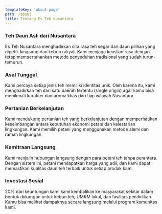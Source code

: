 ```yaml
---
templateKey: 'about-page'
path: /about
title: Tentang Es Teh Nusantara
---
```


### Teh Daun Asli dari Nusantara  
Es Teh Nusantara menghadirkan cita rasa teh segar dari daun pilihan yang dipetik langsung dari kebun rakyat. Kami menjaga keaslian rasa dengan tetap mempertahankan metode penyeduhan tradisional yang sudah turun-temurun.

### Asal Tunggal  
Kami percaya setiap jenis teh memiliki identitas unik. Oleh karena itu, kami menghadirkan teh dari satu daerah tertentu (single origin) agar kamu bisa menikmati karakter dan aroma khas dari tiap wilayah Nusantara.

### Pertanian Berkelanjutan  
Kami mendukung pertanian teh yang berkelanjutan dengan memperhatikan keseimbangan antara kebutuhan ekonomi petani dan kelestarian lingkungan. Kami memilih petani yang menggunakan metode alami dan ramah lingkungan.

### Kemitraan Langsung  
Kami menjalin hubungan langsung dengan para petani teh tanpa perantara. Dengan sistem ini, petani mendapatkan harga yang adil, dan kami dapat memastikan kualitas daun teh terbaik untuk setiap produk kami.

### Investasi Sosial  
20% dari keuntungan kami kami kembalikan ke masyarakat sekitar dalam bentuk dukungan untuk kebun teh, UMKM lokal, dan fasilitas pendidikan. Kamu bisa melihat dampaknya secara langsung melalui program komunitas kami.

